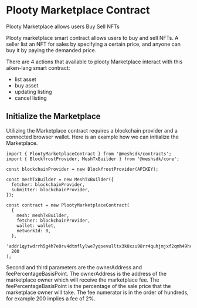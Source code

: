 # Plooty Marketplace Contract

Plooty Marketplace allows users Buy Sell NFTs


Plooty marketplace smart contract allows users to buy and sell NFTs. A seller list an NFT for sales by specifying a certain price, and anyone can buy it by paying the demanded price.

There are 4 actions that available to plooty Marketplace interact with this aiken-lang smart contract:

- list asset
- buy asset
- updating listing
- cancel listing

## Initialize the Marketplace

Utilizing the Marketplace contract requires a blockchain provider and a connected browser wallet. Here is an example how we can initialize the Marketplace.

```
import { PlootyMarketplaceContract } from '@meshsdk/contracts';
import { BlockfrostProvider, MeshTxBuilder } from '@meshsdk/core';

const blockchainProvider = new BlockfrostProvider(APIKEY);

const meshTxBuilder = new MeshTxBuilder({
  fetcher: blockchainProvider,
  submitter: blockchainProvider,
});

const contract = new PlootyMarketplaceContract(
  {
    mesh: meshTxBuilder,
    fetcher: blockchainProvider,
    wallet: wallet,
    networkId: 0,
  },
  'addr1qytwdrrh5g4h7e0rv4dtmflylwe7yqsevulltx3k0xzu98rr4quhjmjxf2qmh49hcjf0u4dhx4p4wnrk3mha3lqqg4tqry05su',
  200
);
```


Second and third parameters are the ownerAddress and feePercentageBasisPoint. The ownerAddress is the address of the marketplace owner which will receive the marketplace fee. The feePercentageBasisPoint is the percentage of the sale price that the marketplace owner will take. The fee numerator is in the order of hundreds, for example 200 implies a fee of 2%.
